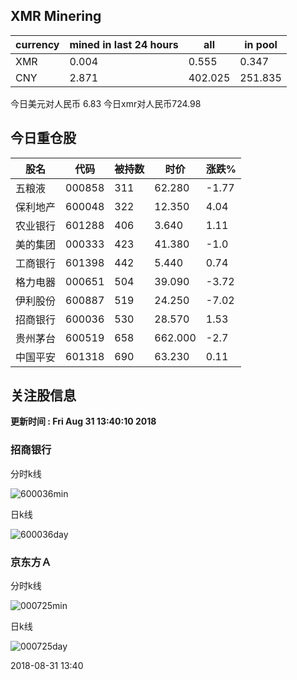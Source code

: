## XMR Minering

|currency|mined in last 24 hours|all|in pool|
|---|---|---|---|
|XMR|0.004|0.555|0.347|
|CNY|2.871|402.025|251.835|

今日美元对人民币 6.83	今日xmr对人民币724.98


## 今日重仓股 

|股名|代码|被持数|时价|涨跌%|
|---|---|---|---|---|
|五粮液|000858|311|62.280|-1.77|
|保利地产|600048|322|12.350|4.04|
|农业银行|601288|406|3.640|1.11|
|美的集团|000333|423|41.380|-1.0|
|工商银行|601398|442|5.440|0.74|
|格力电器|000651|504|39.090|-3.72|
|伊利股份|600887|519|24.250|-7.02|
|招商银行|600036|530|28.570|1.53|
|贵州茅台|600519|658|662.000|-2.7|
|中国平安|601318|690|63.230|0.11|

## 关注股信息
**更新时间 : Fri Aug 31 13:40:10 2018**
### 招商银行 
分时k线

![600036min](http://image.sinajs.cn/newchart/min/n/sh600036.gif)

日k线

![600036day](http://image.sinajs.cn/newchart/daily/n/sh600036.gif)

### 京东方Ａ 
分时k线

![000725min](http://image.sinajs.cn/newchart/min/n/sz000725.gif)

日k线

![000725day](http://image.sinajs.cn/newchart/daily/n/sz000725.gif)

2018-08-31 13:40